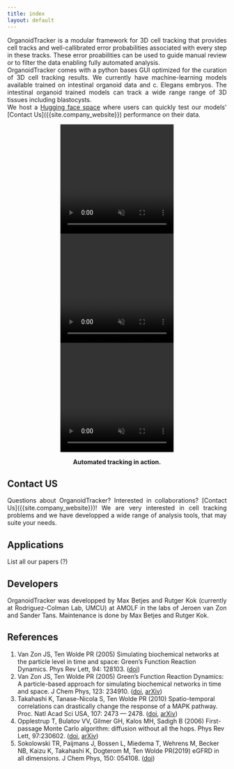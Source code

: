 ```yaml
---
title: index
layout: default
---
```

<p style='text-align: justify;'>
OrganoidTracker is a modular framework for 3D cell tracking that provides cell tracks and well-callibrated error probabilities associated with every step in these tracks. These error proabilities can be used to guide manual review or to filter the data enabling fully automated analysis. <br>
OrganoidTracker comes with a python bases GUI optimized for the curation of 3D cell tracking results. We currently have machine-learning models available trained on intestinal organoid data and c. Elegans embryos. The intestinal organoid trained models can track a wide range range of 3D tissues including blastocysts. <br>
We host a <a href="{site.hugging_face_website}" >Hugging face space</a> where users can quickly test our models' <a>[Contact Us]({{site.company_website}})</a> performance on their data. 
 </p>

<p align="center">
 <video width="260" height="250" controls autoplay muted loop>
  <source src="includes/movies/SV2_Organoid_3D_bottom_view.mp4" type="video/mp4">
   Your browser does not support the video tag.
  </video> 
  <video width="260" height="250" controls autoplay muted loop>
   <source src="includes/movies/SV1_Organoid_single_plane.mp4" type="video/mp4">
   Your browser does not support the video tag.
 </video> 
 <video width="260" height="250" controls autoplay muted loop>
   <source src="includes/movies/SV9_c_Elegans.mp4" type="video/mp4">
   Your browser does not support the video tag.
 </video> 
</p>


<p align="center">
    <b>Automated tracking in action.</b>
</p>


## Contact US
<p style='text-align: justify;'>
Questions about OrganoidTracker? Interested in collaborations? [Contact Us]({{site.company_website}})! We are very interested in cell tracking problems and we have developped a wide range of analysis tools, that may suite your needs.  
</p>

## Applications
<p style='text-align: justify;'>
List all our papers (?)
</p>

## Developers
<p style='text-align: justify;'>
OrganoidTracker was developped by Max Betjes and Rutger Kok (currently at Rodriguez-Colman Lab, UMCU) at AMOLF in the labs of Jeroen van Zon and Sander Tans. Maintenance is done by Max Betjes and Rutger Kok.
</p>

## References
1. Van Zon JS, Ten Wolde PR (2005) Simulating biochemical networks at the particle level in time and space: Green’s Function Reaction Dynamics. Phys Rev Lett, 94: 128103. ([doi](https://dx.doi.org/10.1103/PhysRevLett.94.128103))
2. Van Zon JS, Ten Wolde PR (2005) Green’s Function Reaction Dynamics: A particle-based approach for simulating biochemical networks in time and space. J Chem Phys, 123: 234910. ([doi](https://dx.doi.org/10.1063/1.2137716), [arXiv](https://arxiv.org/abs/q-bio/0404002))
3. Takahashi K, Tanase-Nicola S, Ten Wolde PR (2010) Spatio-temporal correlations can drastically change the response of a MAPK pathway. Proc. Natl Acad Sci USA, 107: 2473 — 2478. ([doi](https://dx.doi.org/10.1073/pnas.0906885107), [arXiv](https://arxiv.org/abs/0907.0514))
4. Opplestrup T, Bulatov VV, Gilmer GH, Kalos MH, Sadigh B (2006) First-passage Monte Carlo algorithm: diffusion without all the hops. Phys Rev Lett, 97:230602. ([doi](https://dx.doi.org/10.1103/PhysRevLett.97.230602), [arXiv](https://arxiv.org/abs/0905.3576))
5. Sokolowski TR, Paijmans J, Bossen L, Miedema T, Wehrens M, Becker NB, Kaizu K, Takahashi K, Dogterom M, Ten Wolde PR(2019) eGFRD in all dimensions. J Chem Phys, 150: 054108.  ([doi](https://doi.org/10.1063/1.5064867))


